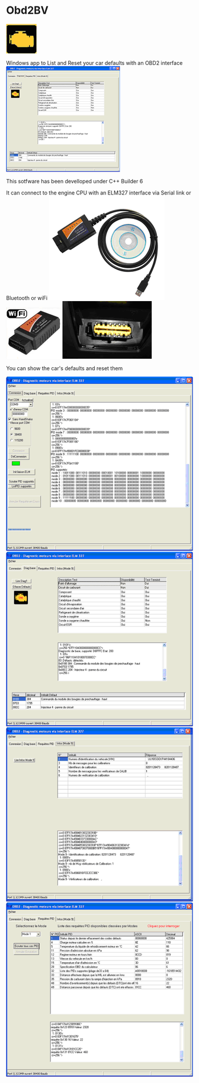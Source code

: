 # Obd2BV
![Image](OBD2_light.PNG)

Windows app to List and Reset your car defaults with an OBD2 interface 
![Image](image1.PNG)

This sotfware has been develloped under C++ Builder 6

It can connect to the engine CPU with an ELM327 interface via Serial link or Bluetooth or wiFi
![Image](OBD2_USB_interface.PNG)
![Image](OBD2_BlueTooth_interface.PNG)
![Image](OBD2_connector.PNG)

You can show the car's defaults and reset them

![Image](Connection_page.PNG)
![Image](Diag_page.PNG)
![Image](Info_mode_page.PNG)
![Image](PID_page.PNG)

